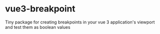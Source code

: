 # vue3-breakpoint
Tiny package for creating breakpoints in your vue 3 application's viewport and test them as boolean values
